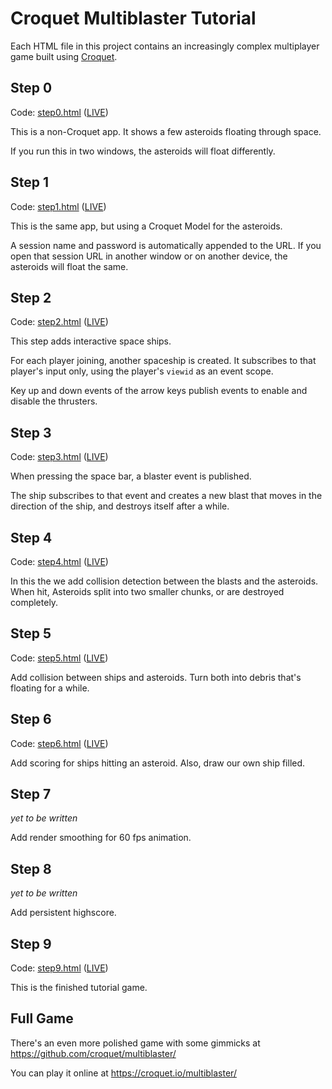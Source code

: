 # Croquet Multiblaster Tutorial

Each HTML file in this project contains an increasingly complex multiplayer game built using [Croquet](https://croquet.io/docs/).

## Step 0

Code: [step0.html](step0.html) ([LIVE](https://croquet.github.io/multiblaster-tutorial/step0.html))

This is a non-Croquet app. It shows a few asteroids floating through space.

If you run this in two windows, the asteroids will float differently.

## Step 1

Code: [step1.html](step1.html) ([LIVE](https://croquet.github.io/multiblaster-tutorial/step1.html))

This is the same app, but using a Croquet Model for the asteroids.

A session name and password is automatically appended to the URL.
If you open that session URL in another window or on another device,
the asteroids will float the same.

## Step 2

Code: [step2.html](step2.html) ([LIVE](https://croquet.github.io/multiblaster-tutorial/step2.html))

This step adds interactive space ships.

For each player joining, another spaceship is created.
It subscribes to that player's input only, using the player's `viewid` as an event scope.

Key up and down events of the arrow keys publish events to enable and disable the thrusters.

## Step 3

Code: [step3.html](step3.html) ([LIVE](https://croquet.github.io/multiblaster-tutorial/step3.html))

When pressing the space bar, a blaster event is published.

The ship subscribes to that event and creates a new blast that
moves in the direction of the ship, and destroys itself after a while.

## Step 4

Code: [step4.html](step4.html) ([LIVE](https://croquet.github.io/multiblaster-tutorial/step4.html))

In this the we add collision detection between the blasts and the asteroids.
When hit, Asteroids split into two smaller chunks, or are destroyed completely.

## Step 5

Code: [step5.html](step5.html) ([LIVE](https://croquet.github.io/multiblaster-tutorial/step5.html))

Add collision between ships and asteroids.
Turn both into debris that's floating for a while.

## Step 6

Code: [step6.html](step6.html) ([LIVE](https://croquet.github.io/multiblaster-tutorial/step6.html))

Add scoring for ships hitting an asteroid. Also, draw our own ship filled.

## Step 7

_yet to be written_

Add render smoothing for 60 fps animation.

## Step 8

_yet to be written_

Add persistent highscore.

## Step 9

Code: [step9.html](step9.html) ([LIVE](https://croquet.github.io/multiblaster-tutorial/step9.html))

This is the finished tutorial game.

## Full Game

There's an even more polished game with some gimmicks at
https://github.com/croquet/multiblaster/

You can play it online at https://croquet.io/multiblaster/